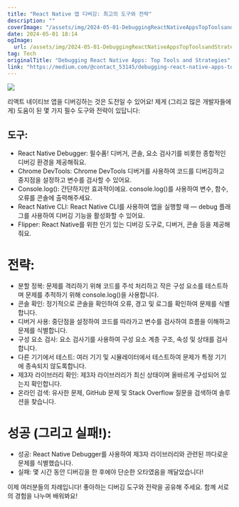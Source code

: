 ```yaml
---
title: "React Native 앱 디버깅: 최고의 도구와 전략"
description: ""
coverImage: "/assets/img/2024-05-01-DebuggingReactNativeAppsTopToolsandStrategies_0.png"
date: 2024-05-01 18:14
ogImage: 
  url: /assets/img/2024-05-01-DebuggingReactNativeAppsTopToolsandStrategies_0.png
tag: Tech
originalTitle: "Debugging React Native Apps: Top Tools and Strategies"
link: "https://medium.com/@contact_53145/debugging-react-native-apps-top-tools-and-strategies-e98c350a8d33"
---
```



<img src="/assets/img/2024-05-01-ReactNativeAppsDebuggingTopToolsandStrategies_0.png" />

리액트 네이티브 앱을 디버깅하는 것은 도전일 수 있어요! 제게 (그리고 많은 개발자들에게) 도움이 된 몇 가지 필수 도구와 전략이 있답니다:

## 도구:

- React Native Debugger: 필수품! 디버거, 콘솔, 요소 검사기를 비롯한 종합적인 디버깅 환경을 제공해줘요.
- Chrome DevTools: Chrome DevTools 디버거를 사용하여 코드를 디버깅하고 중지점을 설정하고 변수를 검사할 수 있어요.
- Console.log(): 간단하지만 효과적이에요. console.log()를 사용하여 변수, 함수, 오류를 콘솔에 출력해주세요.
- React Native CLI: React Native CLI를 사용하여 앱을 실행할 때 — debug 플래그를 사용하여 디버깅 기능을 활성화할 수 있어요.
- Flipper: React Native를 위한 인기 있는 디버깅 도구로, 디버거, 콘솔 등을 제공해줘요.

<div class="content-ad"></div>

# 전략:

- 분할 정복: 문제를 격리하기 위해 코드를 주석 처리하고 작은 구성 요소를 테스트하며 문제를 추적하기 위해 console.log()을 사용합니다.
- 콘솔 확인: 정기적으로 콘솔을 확인하여 오류, 경고 및 로그를 확인하여 문제를 식별합니다.
- 디버거 사용: 중단점을 설정하여 코드를 따라가고 변수를 검사하여 흐름을 이해하고 문제를 식별합니다.
- 구성 요소 검사: 요소 검사기를 사용하여 구성 요소 계층 구조, 속성 및 상태를 검사합니다.
- 다른 기기에서 테스트: 여러 기기 및 시뮬레이터에서 테스트하여 문제가 특정 기기에 종속되지 않도록합니다.
- 제3자 라이브러리 확인: 제3자 라이브러리가 최신 상태이며 올바르게 구성되어 있는지 확인합니다.
- 온라인 검색: 유사한 문제, GitHub 문제 및 Stack Overflow 질문을 검색하여 솔루션을 찾습니다.

# 성공 (그리고 실패!):

- 성공: React Native Debugger를 사용하여 제3자 라이브러리와 관련된 까다로운 문제를 식별했습니다.
- 실패: 몇 시간 동안 디버깅을 한 후에야 단순한 오타였음을 깨달았습니다!

<div class="content-ad"></div>

이제 여러분들의 차례입니다! 좋아하는 디버깅 도구와 전략을 공유해 주세요. 함께 서로의 경험을 나누며 배워봐요!